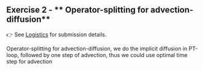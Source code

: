 <!--This file was generated, do not modify it.-->
## Exercise 2 - ** Operator-splitting for advection-diffusion**

👉 See [Logistics](/logistics/#submission) for submission details.

Operator-splitting for advection-diffusion, we do the implicit diffusion in PT-loop, followed by one step of advection, thus we could use optimal time step for advection

